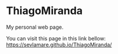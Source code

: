 # ThiagoMiranda
My personal web page.

You can visit this page in this link bellow:<br>
https://sevlamare.github.io/ThiagoMiranda/
